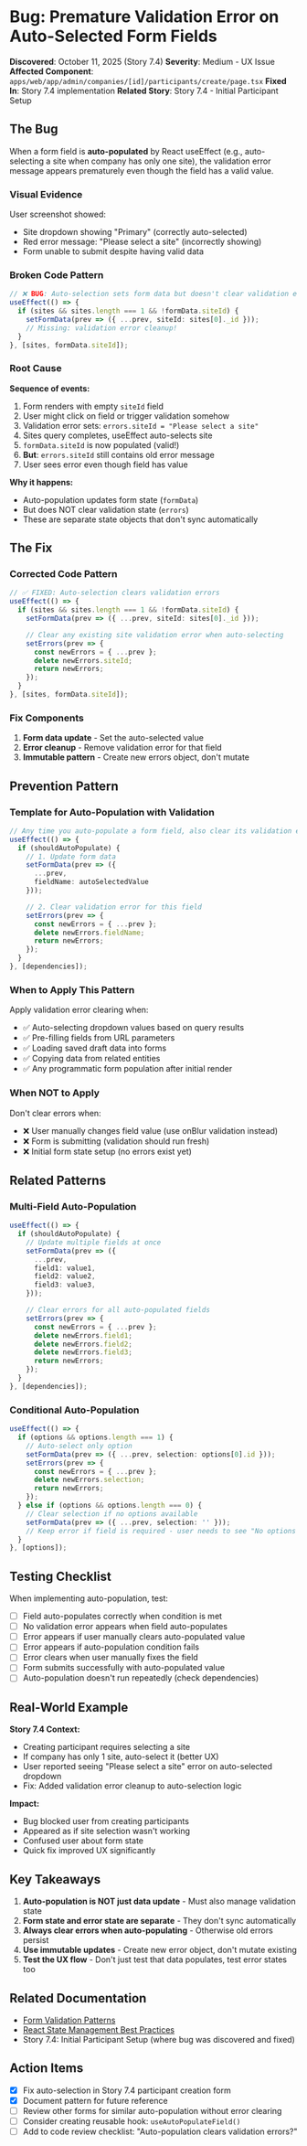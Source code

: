 # Bug: Premature Validation Error on Auto-Selected Form Fields

**Discovered**: October 11, 2025 (Story 7.4)
**Severity**: Medium - UX Issue
**Affected Component**: `apps/web/app/admin/companies/[id]/participants/create/page.tsx`
**Fixed In**: Story 7.4 implementation
**Related Story**: Story 7.4 - Initial Participant Setup

## The Bug

When a form field is **auto-populated** by React useEffect (e.g., auto-selecting a site when company has only one site), the validation error message appears prematurely even though the field has a valid value.

### Visual Evidence

User screenshot showed:
- Site dropdown showing "Primary" (correctly auto-selected)
- Red error message: "Please select a site" (incorrectly showing)
- Form unable to submit despite having valid data

### Broken Code Pattern

```typescript
// ❌ BUG: Auto-selection sets form data but doesn't clear validation errors
useEffect(() => {
  if (sites && sites.length === 1 && !formData.siteId) {
    setFormData(prev => ({ ...prev, siteId: sites[0]._id }));
    // Missing: validation error cleanup!
  }
}, [sites, formData.siteId]);
```

### Root Cause

**Sequence of events:**
1. Form renders with empty `siteId` field
2. User might click on field or trigger validation somehow
3. Validation error sets: `errors.siteId = "Please select a site"`
4. Sites query completes, useEffect auto-selects site
5. `formData.siteId` is now populated (valid!)
6. **But**: `errors.siteId` still contains old error message
7. User sees error even though field has value

**Why it happens:**
- Auto-population updates form state (`formData`)
- But does NOT clear validation state (`errors`)
- These are separate state objects that don't sync automatically

## The Fix

### Corrected Code Pattern

```typescript
// ✅ FIXED: Auto-selection clears validation errors
useEffect(() => {
  if (sites && sites.length === 1 && !formData.siteId) {
    setFormData(prev => ({ ...prev, siteId: sites[0]._id }));

    // Clear any existing site validation error when auto-selecting
    setErrors(prev => {
      const newErrors = { ...prev };
      delete newErrors.siteId;
      return newErrors;
    });
  }
}, [sites, formData.siteId]);
```

### Fix Components

1. **Form data update** - Set the auto-selected value
2. **Error cleanup** - Remove validation error for that field
3. **Immutable pattern** - Create new errors object, don't mutate

## Prevention Pattern

### Template for Auto-Population with Validation

```typescript
// Any time you auto-populate a form field, also clear its validation error
useEffect(() => {
  if (shouldAutoPopulate) {
    // 1. Update form data
    setFormData(prev => ({
      ...prev,
      fieldName: autoSelectedValue
    }));

    // 2. Clear validation error for this field
    setErrors(prev => {
      const newErrors = { ...prev };
      delete newErrors.fieldName;
      return newErrors;
    });
  }
}, [dependencies]);
```

### When to Apply This Pattern

Apply validation error clearing when:
- ✅ Auto-selecting dropdown values based on query results
- ✅ Pre-filling fields from URL parameters
- ✅ Loading saved draft data into forms
- ✅ Copying data from related entities
- ✅ Any programmatic form population after initial render

### When NOT to Apply

Don't clear errors when:
- ❌ User manually changes field value (use onBlur validation instead)
- ❌ Form is submitting (validation should run fresh)
- ❌ Initial form state setup (no errors exist yet)

## Related Patterns

### Multi-Field Auto-Population

```typescript
useEffect(() => {
  if (shouldAutoPopulate) {
    // Update multiple fields at once
    setFormData(prev => ({
      ...prev,
      field1: value1,
      field2: value2,
      field3: value3,
    }));

    // Clear errors for all auto-populated fields
    setErrors(prev => {
      const newErrors = { ...prev };
      delete newErrors.field1;
      delete newErrors.field2;
      delete newErrors.field3;
      return newErrors;
    });
  }
}, [dependencies]);
```

### Conditional Auto-Population

```typescript
useEffect(() => {
  if (options && options.length === 1) {
    // Auto-select only option
    setFormData(prev => ({ ...prev, selection: options[0].id }));
    setErrors(prev => {
      const newErrors = { ...prev };
      delete newErrors.selection;
      return newErrors;
    });
  } else if (options && options.length === 0) {
    // Clear selection if no options available
    setFormData(prev => ({ ...prev, selection: '' }));
    // Keep error if field is required - user needs to see "No options available"
  }
}, [options]);
```

## Testing Checklist

When implementing auto-population, test:

- [ ] Field auto-populates correctly when condition is met
- [ ] No validation error appears when field auto-populates
- [ ] Error appears if user manually clears auto-populated value
- [ ] Error appears if auto-population condition fails
- [ ] Error clears when user manually fixes the field
- [ ] Form submits successfully with auto-populated value
- [ ] Auto-population doesn't run repeatedly (check dependencies)

## Real-World Example

**Story 7.4 Context:**
- Creating participant requires selecting a site
- If company has only 1 site, auto-select it (better UX)
- User reported seeing "Please select a site" error on auto-selected dropdown
- Fix: Added validation error cleanup to auto-selection logic

**Impact:**
- Bug blocked user from creating participants
- Appeared as if site selection wasn't working
- Confused user about form state
- Quick fix improved UX significantly

## Key Takeaways

1. **Auto-population is NOT just data update** - Must also manage validation state
2. **Form state and error state are separate** - They don't sync automatically
3. **Always clear errors when auto-populating** - Otherwise old errors persist
4. **Use immutable updates** - Create new error object, don't mutate existing
5. **Test the UX flow** - Don't just test that data populates, test error states too

## Related Documentation

- [Form Validation Patterns](../patterns/form-validation-patterns.md)
- [React State Management Best Practices](../patterns/react-state-management.md)
- Story 7.4: Initial Participant Setup (where bug was discovered and fixed)

## Action Items

- [x] Fix auto-selection in Story 7.4 participant creation form
- [x] Document pattern for future reference
- [ ] Review other forms for similar auto-population without error clearing
- [ ] Consider creating reusable hook: `useAutoPopulateField()`
- [ ] Add to code review checklist: "Auto-population clears validation errors?"
